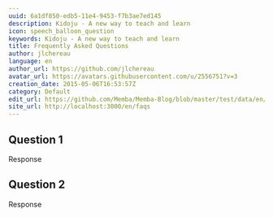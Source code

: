 ```yaml
---
uuid: 6a1df850-edb5-11e4-9453-f7b3ae7ed145
description: Kidoju - A new way to teach and learn
icon: speech_balloon_question
keywords: Kidoju - A new way to teach and learn
title: Frequently Asked Questions
author: jlchereau
language: en
author_url: https://github.com/jlchereau
avatar_url: https://avatars.githubusercontent.com/u/2556751?v=3
creation_date: 2015-05-06T16:53:57Z
category: Default
edit_url: https://github.com/Memba/Memba-Blog/blob/master/test/data/en/pages/faqs.md
site_url: http://localhost:3000/en/faqs
---
```

## Question 1
Response

## Question 2
Response